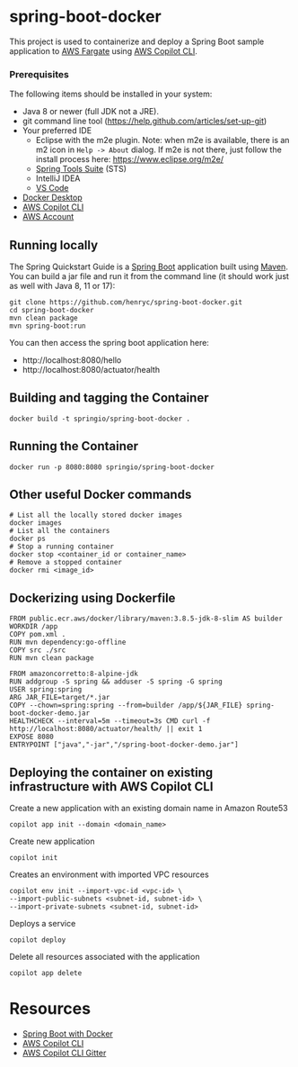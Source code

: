 # spring-boot-docker
This project is used to containerize and deploy a Spring Boot sample application to [AWS Fargate](https://aws.amazon.com/fargate/) using [AWS Copilot CLI](https://github.com/aws/copilot-cli).

### Prerequisites
The following items should be installed in your system:
* Java 8 or newer (full JDK not a JRE).
* git command line tool (https://help.github.com/articles/set-up-git)
* Your preferred IDE 
  * Eclipse with the m2e plugin. Note: when m2e is available, there is an m2 icon in `Help -> About` dialog. If m2e is not there, just follow the install process here: https://www.eclipse.org/m2e/
  * [Spring Tools Suite](https://spring.io/tools) (STS)
  * IntelliJ IDEA
  * [VS Code](https://code.visualstudio.com)
* [Docker Desktop](https://www.docker.com/products/docker-desktop)
* [AWS Copilot CLI](https://github.com/aws/copilot-cli/releases)
* [AWS Account](https://aws.amazon.com/free/)
  
## Running locally

The Spring Quickstart Guide is a [Spring Boot](https://spring.io/quickstart) application built using [Maven](https://spring.io/guides/gs/maven/). You can build a jar file and run it from the command line (it should work just as well with Java 8, 11 or 17):

```
git clone https://github.com/henryc/spring-boot-docker.git
cd spring-boot-docker
mvn clean package
mvn spring-boot:run
```

You can then access the spring boot application here: 
* http://localhost:8080/hello
* http://localhost:8080/actuator/health


## Building and tagging the Container

```
docker build -t springio/spring-boot-docker .
```
## Running the Container

```
docker run -p 8080:8080 springio/spring-boot-docker
```

## Other useful Docker commands

```
# List all the locally stored docker images
docker images
# List all the containers
docker ps
# Stop a running container
docker stop <container_id or container_name>
# Remove a stopped container
docker rmi <image_id>
```

## Dockerizing using Dockerfile

```
FROM public.ecr.aws/docker/library/maven:3.8.5-jdk-8-slim AS builder
WORKDIR /app
COPY pom.xml .
RUN mvn dependency:go-offline
COPY src ./src
RUN mvn clean package

FROM amazoncorretto:8-alpine-jdk
RUN addgroup -S spring && adduser -S spring -G spring
USER spring:spring
ARG JAR_FILE=target/*.jar
COPY --chown=spring:spring --from=builder /app/${JAR_FILE} spring-boot-docker-demo.jar
HEALTHCHECK --interval=5m --timeout=3s CMD curl -f http://localhost:8080/actuator/health/ || exit 1
EXPOSE 8080
ENTRYPOINT ["java","-jar","/spring-boot-docker-demo.jar"]
```

## Deploying the container on existing infrastructure with AWS Copilot CLI

Create a new application with an existing domain name in Amazon Route53
```
copilot app init --domain <domain_name>
``` 

Create new application
```
copilot init
```
  
Creates an environment with imported VPC resources
```
copilot env init --import-vpc-id <vpc-id> \
--import-public-subnets <subnet-id, subnet-id> \
--import-private-subnets <subnet-id, subnet-id>
``` 

Deploys a service
```
copilot deploy
```

Delete all resources associated with the application
```
copilot app delete
```

# Resources
* [Spring Boot with Docker](https://spring.io/guides/gs/spring-boot-docker/)
* [AWS Copilot CLI](https://aws.github.io/copilot-cli/)
* [AWS Copilot CLI Gitter](https://gitter.im/aws/copilot-cli)